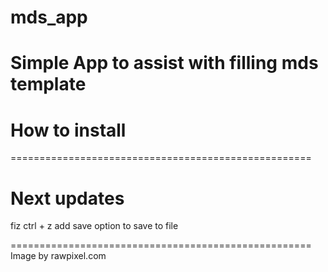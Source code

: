 # mds_app
Simple App to assist with filling mds template
====================================================
# How to install

====================================================
# Next updates
fiz ctrl + z
add save option to save to file

====================================================
Image by rawpixel.com